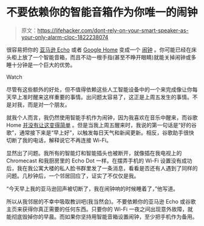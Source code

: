 # 不要依赖你的智能音箱作为你唯一的闹钟

> 原文：<https://lifehacker.com/dont-rely-on-your-smart-speaker-as-your-only-alarm-cloc-1822238074>

很容易把你的 [亚马逊 Echo](https://lifehacker.com/the-best-place-for-your-echo-dot-is-actually-on-the-cei-1820916306) 或者 [Google Home](https://lifehacker.com/the-best-google-assistant-skills-to-use-with-your-googl-1792134538) 变成一个 [闹钟](https://lifehacker.com/smart-alarm-clock-wakes-you-up-at-the-best-time-so-you-1791637047) 。你可能已经在床头柜上放了一个智能音箱，而且不动一根手指(甚至不睁开眼睛)就能关掉闹钟或多睡十分钟是一个巨大的优势。

Watch

尽管有这些额外的好处，但不值得依赖这些人工智能设备中的一个来完成像让你每天早上准时醒来这样重要的事情。出问题太容易了，这正是上周五发生的事情。不是对我，而是对一个朋友。

就我个人而言，我仍然使用智能手机作为闹钟，因为我喜欢在音乐中醒来，而谷歌 Home [并没有让这变得简单](https://productforums.google.com/forum/#!msg/googlehome/YCs8MuUF6xU/1Xc6JegTCgAJ) 。但是当我上周五醒来时，我说的第一句话是“好的谷歌”，通常接下来是“早上好”，以触发每日天气和新闻更新。相反，谷歌助手很快切断了我的电话，解释说它不再连接 Wi-Fi。

显然出了问题。我所有的智能灯和智能插头也被断开，就像插在我电视上的 Chromecast 和我厨房里的 Echo Dot 一样。在摆弄手机的 Wi-Fi 设置没有成功后，我在我公寓大楼的私人脸书群里发了一条消息，看看是否还有人遇到了同样的问题。几秒钟后，一个邻居回应了，证实了不仅仅是我。

“今天早上我的亚马逊回声被切断了，我在闹钟响的时候睡着了，”他写道。

所以从我邻居的不幸中吸取教训吧(我当然会)。不要依赖你的亚马逊 Echo 或谷歌主页来获得你真正需要的任何东西。只要你的 Wi-Fi 一夜之间出现意外故障，就能彻底毁掉你的早晨。而如果你坚持用智能音箱设置闹钟，至少把手机作为备用。
